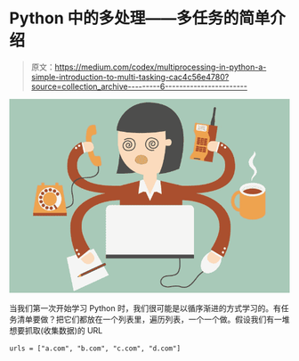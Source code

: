 # Python 中的多处理——多任务的简单介绍

> 原文：<https://medium.com/codex/multiprocessing-in-python-a-simple-introduction-to-multi-tasking-cac4c56e4780?source=collection_archive---------6----------------------->

![](img/b492ad327150b01c4037e07610a8f9e7.png)

当我们第一次开始学习 Python 时，我们很可能是以循序渐进的方式学习的。有任务清单要做？把它们都放在一个列表里，遍历列表，一个一个做。假设我们有一堆想要抓取(收集数据)的 URL

```
urls = ["a.com", "b.com", "c.com", "d.com"]
```